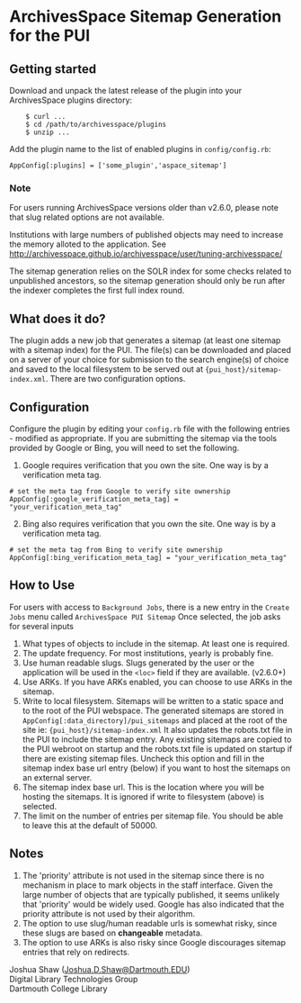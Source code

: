 # ArchivesSpace Sitemap Generation for the PUI

## Getting started

Download and unpack the latest release of the plugin into your
ArchivesSpace plugins directory:

```
    $ curl ...
    $ cd /path/to/archivesspace/plugins
    $ unzip ...
```

Add the plugin name to the list of enabled plugins in `config/config.rb`:

```
AppConfig[:plugins] = ['some_plugin','aspace_sitemap']
```
### Note
For users running ArchivesSpace versions older than v2.6.0, please note that slug related options are not available.

Institutions with large numbers of published objects may need to increase the memory alloted to the application. See http://archivesspace.github.io/archivesspace/user/tuning-archivesspace/

The sitemap generation relies on the SOLR index for some checks related to unpublished ancestors, so the sitemap generation should only be run after the indexer
completes the first full index round.

## What does it do?
The plugin adds a new job that generates a sitemap (at least one sitemap with a sitemap index)
for the PUI. The file(s) can be downloaded and placed on a server of your choice for submission
to the search engine(s) of choice and saved to the local filesystem to be served out at `{pui_host}/sitemap-index.xml`.
There are two configuration options.

## Configuration

Configure the plugin by editing your `config.rb` file with the 
following entries - modified as appropriate. If you are submitting the sitemap via the tools provided by Google or Bing, you will need to set the following.

1) Google requires verification that you own the site. 
One way is by a verification meta tag.
```
# set the meta tag from Google to verify site ownership
AppConfig[:google_verification_meta_tag] = "your_verification_meta_tag"
```
2) Bing also requires verification that you own the site. 
One way is by a verification meta tag.
```
# set the meta tag from Bing to verify site ownership
AppConfig[:bing_verification_meta_tag] = "your_verification_meta_tag"
```
## How to Use
For users with access to `Background Jobs`, there is a new entry in the `Create Jobs` menu called `ArchivesSpace PUI Sitemap` Once selected, the job asks for several inputs

1. What types of objects to include in the sitemap. At least one is required.
2. The update frequency. For most institutions, yearly is probably fine.
3. Use human readable slugs. Slugs generated by the user or the application will be used in the `<loc>` field if they are available. (v2.6.0+)
4. Use ARKs. If you have ARKs enabled, you can choose to use ARKs in the sitemap.
5. Write to local filesystem. Sitemaps will be written to a static space and to the root of the PUI webspace. The generated sitemaps are stored in `AppConfig[:data_directory]/pui_sitemaps`
and placed at the root of the site ie: `{pui_host}/sitemap-index.xml` It also updates the robots.txt file in the PUI to include the sitemap entry. Any existing sitemaps are copied to the 
PUI webroot on startup and the robots.txt file is updated on startup if there are existing sitemap files. Uncheck this option and fill in the sitemap index base url entry (below) if you want to host the sitemaps on an external server.
6. The sitemap index base url. This is the location where you will be hosting the sitemaps. It is ignored if write to filesystem (above) is selected.
7. The limit on the number of entries per sitemap file. You should be able to leave this at the default of 50000.

## Notes
1. The 'priority' attribute is not used in the sitemap since there is no mechanism in place to mark
objects in the staff interface. Given the large number of objects that are typically
published, it seems unlikely that 'priority' would be widely used. Google has also indicated that the priority attribute is not used by their algorithm.
2. The option to use slug/human readable urls is somewhat risky, since these slugs are based on **changeable** metadata.
3. The option to use ARKs is also risky since Google discourages sitemap entries that rely on redirects.

Joshua Shaw (<Joshua.D.Shaw@Dartmouth.EDU>)  
Digital Library Technologies Group  
Dartmouth College Library  
